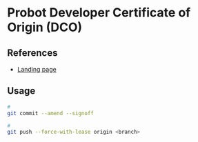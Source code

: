 # Probot Developer Certificate of Origin (DCO)

## References

- [Landing page](https://probot.github.io/apps/dco/)

## Usage

```sh
#
git commit --amend --signoff

#
git push --force-with-lease origin <branch>
```
